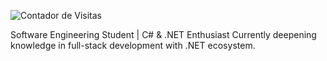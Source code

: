 ![Contador de Visitas](https://komarev.com/ghpvc/?username=SEU_USUARIO&color=blue&style=flat-square)

Software Engineering Student | C# & .NET Enthusiast Currently deepening knowledge in full-stack development with .NET ecosystem.
